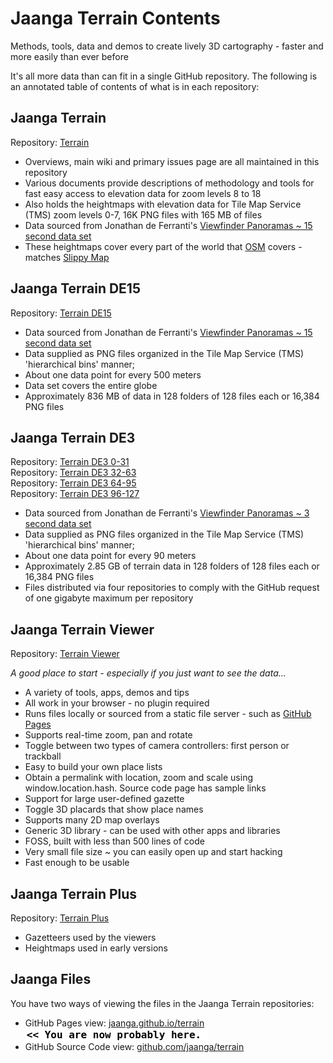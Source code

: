 Jaanga Terrain Contents
=======================

Methods, tools, data and demos to create lively 3D cartography - faster and more easily than ever before 

It's all more data than can fit in a single GitHub repository. 
The following is an annotated table of contents of what is in each repository:


## Jaanga Terrain
Repository: [Terrain]( https://github.com/jaanga/terrain/ )

* Overviews, main wiki and primary issues page are all maintained in this repository
* Various documents provide descriptions of methodology and tools for fast easy access to elevation data for zoom levels 8 to 18
* Also holds the heightmaps with elevation data for Tile Map Service (TMS) zoom levels 0-7, 16K PNG files with 165 MB of files
* Data sourced from Jonathan de Ferranti's [Viewfinder Panoramas ~ 15 second data set ]( http://www.viewfinderpanoramas.org/Coverage%20map%20viewfinderpanoramas_org15.htm )
* These heightmaps cover every part of the world that [OSM]( http://www.openstreetmap.org/ ) covers - matches [Slippy Map]( http://wiki.openstreetmap.org/wiki/Slippy_Map )

## Jaanga Terrain DE15
Repository: [Terrain DE15]( https://github.com/jaanga/terrain-de15/ )

* Data sourced from Jonathan de Ferranti's [Viewfinder Panoramas ~ 15 second data set ]( http://www.viewfinderpanoramas.org/Coverage%20map%20viewfinderpanoramas_org15.htm )
* Data supplied as PNG files organized in the Tile Map Service (TMS) 'hierarchical bins' manner;
* About one data point for every 500 meters
* Data set covers the entire globe
* Approximately 836 MB of data in 128 folders of 128 files each or 16,384 PNG files


## Jaanga Terrain DE3

Repository: [Terrain DE3 0-31]( https://github.com/jaanga/terrain-de3-031 )  
Repository: [Terrain DE3 32-63]( https://github.com/jaanga/terrain-32-63 )  
Repository: [Terrain DE3 64-95]( https://github.com/jaanga/terrain-64-95 )  
Repository: [Terrain DE3 96-127]( https://github.com/jaanga/terrain-96-127 )  

* Data sourced from Jonathan de Ferranti's [Viewfinder Panoramas ~ 3 second data set]( http://www.viewfinderpanoramas.org/Coverage%20map%20viewfinderpanoramas_org3.htm )
* Data supplied as PNG files organized in the Tile Map Service (TMS) 'hierarchical bins' manner;
* About one data point for every 90 meters
* Approximately 2.85 GB of terrain data in 128 folders of 128 files each or 16,384 PNG files
* Files distributed via four repositories to comply with the GitHub request of one gigabyte maximum per repository


## Jaanga Terrain Viewer
Repository: [Terrain Viewer]( https://github.com/jaanga/terrain-viewer )

_A good place to start - especially if you just want to see the data..._

* A variety of tools, apps, demos and tips
* All work in your browser  - no plugin required
* Runs files locally or sourced from a static file server - such as [GitHub Pages]( http://pages.github.com/ )
* Supports real-time zoom, pan and rotate
* Toggle between two types of camera controllers: first person or trackball
* Easy to build your own place lists
* Obtain a permalink with location, zoom and scale using window.location.hash. Source code page has sample links
* Support for large user-defined gazette
* Toggle 3D placards that show place names
* Supports many 2D map overlays
* Generic 3D library - can be used with other apps and libraries
* FOSS, built with less than 500 lines of code
* Very small file size ~ you can easily open up and start hacking
* Fast enough to be usable

## Jaanga Terrain Plus

Repository: [Terrain Plus]( https://github.com/jaanga/terrain-plus )

* Gazetteers used by the viewers
* Heightmaps used in early versions


## Jaanga Files
You have two ways of viewing the files in the Jaanga Terrain repositories:

* GitHub Pages view: [jaanga.github.io/terrain]( http://jaanga.github.io/terrain/ "view the files as apps." ) <input value="<< You are now probably here." size=28 style="font:bold 12pt monospace;border-width:0;" >  
* GitHub Source Code view: [github.com/jaanga/terrain]( https://github.com/jaanga/terrain/ "View the files as source code." ) <scan style=display:none ><< You are now probably here.</scan>



